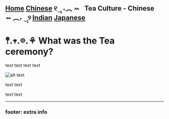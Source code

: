 [Home](https://github.com/319SoftDev/wiki-project-group-wya_dansowaa/blob/main/README.md)  [Chinese](https://github.com/319SoftDev/wiki-project-group-wya_dansowaa/blob/main/Tea-Culture/japanese/tea-ceremony.md) ୧‿̩͙ ˖︵ ꕀ⠀Tea Culture - Chinese⠀ ꕀ ︵˖ ‿̩͙୨ [Indian](https://github.com/319SoftDev/wiki-project-group-wya_dansowaa/blob/main/Tea-Culture/indian/tea-ceremony.md)  [Japanese](japanese/tea-ceremony.md)
---- 

# 𖤣.𖥧.𖡼.⚘ What was the Tea ceremony?
text text
text text


![alt text](url)

text text

text text

---- 

### footer: extra info






